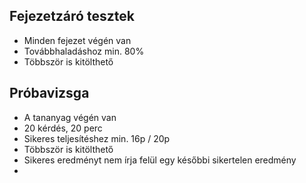 ## Fejezetzáró tesztek
- Minden fejezet végén van
- Továbbhaladáshoz min. 80%
- Többször is kitölthető

## Próbavizsga
- A tananyag végén van
- 20 kérdés, 20 perc
- Sikeres teljesítéshez min. 16p / 20p
- Többször is kitölthető
- Sikeres eredményt nem írja felül egy későbbi sikertelen eredmény
- 